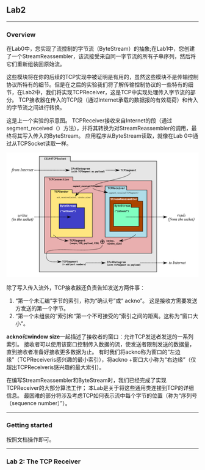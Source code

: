 ## Lab2

---

### Overview

在Lab0中，您实现了流控制的字节流（ByteStream）的抽象;在Lab1中，您创建了一个StreamReassembler，该流接受来自同一字节流的所有子串序列，然后将它们重新组装回原始流。

这些模块将在你的后续的TCP实现中被证明是有用的，虽然这些模块不是传输控制协议所特有的细节。但是在之后的实验我们将了解传输控制协议的一些特有的细节，在Lab2中，我们将实现TCPReceiver，这是TCP中实现处理传入字节流的部分。 TCP接收器在传入的TCP段（通过Internet承载的数据报的有效载荷）和传入的字节流之间进行转换。

这是上一个实验的示意图。 TCPReceiver接收来自Internet的段（通过segment_received（）方法），并将其转换为对StreamReassembler的调用，最终将其写入传入的ByteStream。 应用程序从ByteStream读取，就像在Lab 0中通过从TCPSocket读取一样。

![](img-lab2\lab2-img-1.png)

除了写入传入流外，TCP接收器还负责告知发送方两件事：

1. “第一个未汇编”字节的索引，称为“确认号”或“ ackno”。 这是接收方需要发送方发送的第一个字节。
2. “第一个未组装的”索引和“第一个不可接受的”索引之间的距离。这称为“窗口大小”。

**ackno**和**window size**一起描述了接收者的窗口：允许TCP发送者发送的一系列索引。 接收者可以使用该窗口控制传入数据的流，使发送者限制发送的数据量，直到接收者准备好接收更多数据为止。 有时我们将ackno称为窗口的“左边缘”（TCPReceiveris感兴趣的最小索引），将ackno +窗口大小称为“右边缘”（仅超出TCPReceiveris感兴趣的最大索引）。

在编写StreamReassembler和ByteStream时，我们已经完成了实现TCPReceiver的大部分算法工作； 本Lab是关于将这些通用类连接到TCP的详细信息。 最困难的部分将涉及考虑TCP如何表示流中每个字节的位置（称为“序列号（sequence number）”）。

---

### Getting started

按照文档操作即可。

---

### Lab 2: The TCP Receiver



